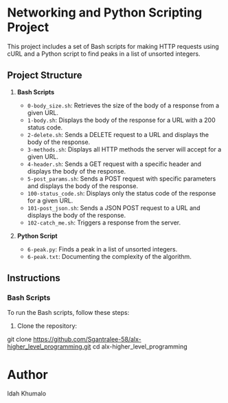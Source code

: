 # Networking and Python Scripting Project

This project includes a set of Bash scripts for making HTTP requests using cURL and a Python script to find peaks in a list of unsorted integers.

## Project Structure

1. **Bash Scripts**
    - `0-body_size.sh`: Retrieves the size of the body of a response from a given URL.
    - `1-body.sh`: Displays the body of the response for a URL with a 200 status code.
    - `2-delete.sh`: Sends a DELETE request to a URL and displays the body of the response.
    - `3-methods.sh`: Displays all HTTP methods the server will accept for a given URL.
    - `4-header.sh`: Sends a GET request with a specific header and displays the body of the response.
    - `5-post_params.sh`: Sends a POST request with specific parameters and displays the body of the response.
    - `100-status_code.sh`: Displays only the status code of the response for a given URL.
    - `101-post_json.sh`: Sends a JSON POST request to a URL and displays the body of the response.
    - `102-catch_me.sh`: Triggers a response from the server.

2. **Python Script**
    - `6-peak.py`: Finds a peak in a list of unsorted integers.
    - `6-peak.txt`: Documenting the complexity of the algorithm.

## Instructions

### Bash Scripts

To run the Bash scripts, follow these steps:

1. Clone the repository:

git clone https://github.com/Sgantralee-58/alx-higher_level_programming.git
cd alx-higher_level_programming

# Author
Idah Khumalo
